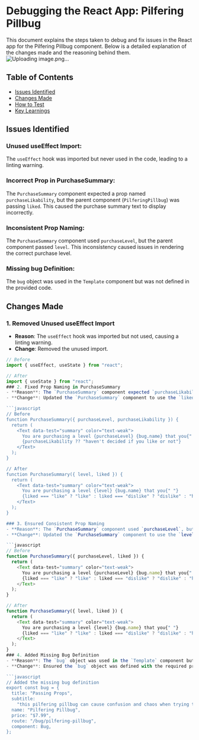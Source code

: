 # Debugging the React App: Pilfering Pillbug

This document explains the steps taken to debug and fix issues in the React app for the Pilfering Pillbug component. Below is a detailed explanation of the changes made and the reasoning behind them.
![Uploading image.png…]()


## Table of Contents
- [Issues Identified](#issues-identified)
- [Changes Made](#changes-made)
- [How to Test](#how-to-test)
- [Key Learnings](#key-learnings) 


## Issues Identified

### Unused useEffect Import:
The `useEffect` hook was imported but never used in the code, leading to a linting warning.

### Incorrect Prop in PurchaseSummary:
The `PurchaseSummary` component expected a prop named `purchaseLikability`, but the parent component (`PilferingPillbug`) was passing `liked`. This caused the purchase summary text to display incorrectly.

### Inconsistent Prop Naming:
The `PurchaseSummary` component used `purchaseLevel`, but the parent component passed `level`. This inconsistency caused issues in rendering the correct purchase level.

### Missing bug Definition:
The `bug` object was used in the `Template` component but was not defined in the provided code.

## Changes Made

### 1. Removed Unused useEffect Import
- **Reason**: The `useEffect` hook was imported but not used, causing a linting warning.
- **Change**: Removed the unused import.

```javascript
// Before
import { useEffect, useState } from "react";

// After
import { useState } from "react";
### 2. Fixed Prop Naming in PurchaseSummary
- **Reason**: The `PurchaseSummary` component expected `purchaseLikability`, but the parent component passed `liked`.
- **Change**: Updated the `PurchaseSummary` component to use the `liked` prop instead of `purchaseLikability`.

```javascript
// Before
function PurchaseSummary({ purchaseLevel, purchaseLikability }) {
  return (
    <Text data-test="summary" color="text-weak">
      You are purchasing a level {purchaseLevel} {bug.name} that you{" "}
      {purchaseLikability ?? "haven't decided if you like or not"}
    </Text>
  );
}

// After
function PurchaseSummary({ level, liked }) {
  return (
    <Text data-test="summary" color="text-weak">
      You are purchasing a level {level} {bug.name} that you{" "}
      {liked === "like" ? "like" : liked === "dislike" ? "dislike" : "haven't decided if you like or not"}
    </Text>
  );
}

### 3. Ensured Consistent Prop Naming
- **Reason**: The `PurchaseSummary` component used `purchaseLevel`, but the parent component passed `level`.
- **Change**: Updated the `PurchaseSummary` component to use the `level` prop.

```javascript
// Before
function PurchaseSummary({ purchaseLevel, liked }) {
  return (
    <Text data-test="summary" color="text-weak">
      You are purchasing a level {purchaseLevel} {bug.name} that you{" "}
      {liked === "like" ? "like" : liked === "dislike" ? "dislike" : "haven't decided if you like or not"}
    </Text>
  );
}

// After
function PurchaseSummary({ level, liked }) {
  return (
    <Text data-test="summary" color="text-weak">
      You are purchasing a level {level} {bug.name} that you{" "}
      {liked === "like" ? "like" : liked === "dislike" ? "dislike" : "haven't decided if you like or not"}
    </Text>
  );
}
### 4. Added Missing Bug Definition
- **Reason**: The `bug` object was used in the `Template` component but was not defined.
- **Change**: Ensured the `bug` object was defined with the required properties.

```javascript
// Added the missing bug definition
export const bug = {
  title: "Passing Props",
  subtitle:
    "this pilfering pillbug can cause confusion and chaos when trying to modify props or state",
  name: "Pilfering Pillbug",
  price: "$7.99",
  route: "/bug/pilfering-pillbug",
  component: Bug,
};

